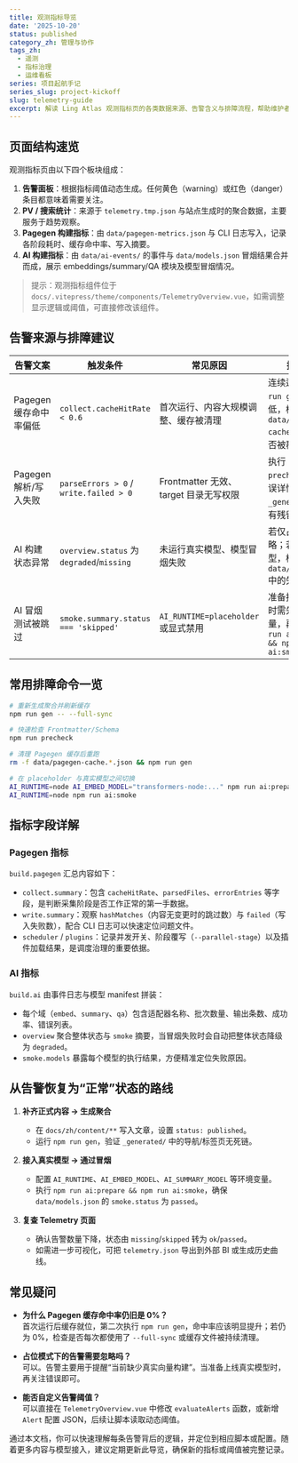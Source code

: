 ```yaml
---
title: 观测指标导览
date: '2025-10-20'
status: published
category_zh: 管理与协作
tags_zh:
  - 遥测
  - 指标治理
  - 运维看板
series: 项目起航手记
series_slug: project-kickoff
slug: telemetry-guide
excerpt: 解读 Ling Atlas 观测指标页的各类数据来源、告警含义与排障流程，帮助维护者快速判断个人向量化知识库的运行健康度。
---
```


## 页面结构速览

观测指标页由以下四个板块组成：

1. **告警面板**：根据指标阈值动态生成。任何黄色（warning）或红色（danger）条目都意味着需要关注。
2. **PV / 搜索统计**：来源于 `telemetry.tmp.json` 与站点生成时的聚合数据，主要服务于趋势观察。
3. **Pagegen 构建指标**：由 `data/pagegen-metrics.json` 与 CLI 日志写入，记录各阶段耗时、缓存命中率、写入摘要。
4. **AI 构建指标**：由 `data/ai-events/` 的事件与 `data/models.json` 冒烟结果合并而成，展示 embeddings/summary/QA 模块及模型冒烟情况。

> 提示：观测指标组件位于 `docs/.vitepress/theme/components/TelemetryOverview.vue`，如需调整显示逻辑或阈值，可直接修改该组件。

## 告警来源与排障建议

| 告警文案 | 触发条件 | 常见原因 | 排障建议 |
| --- | --- | --- | --- |
| Pagegen 缓存命中率偏低 | `collect.cacheHitRate < 0.6` | 首次运行、内容大规模调整、缓存被清理 | 连续运行两次 `npm run gen`；若仍过低，检查 `data/pagegen-cache.*.json` 是否被覆盖 |
| Pagegen 解析/写入失败 | `parseErrors > 0` / `write.failed > 0` | Frontmatter 无效、target 目录无写权限 | 执行 `npm run precheck` 查看错误详情；确认 `_generated/` 是否有残留锁定文件 |
| AI 构建状态异常 | `overview.status` 为 `degraded`/`missing` | 未运行真实模型、模型冒烟失败 | 若仅占位运行可忽略；若使用真实模型，检查 `data/models.json` 中的失败条目 |
| AI 冒烟测试被跳过 | `smoke.summary.status === 'skipped'` | `AI_RUNTIME=placeholder` 或显式禁用 | 准备接入真实模型时需先清理环境变量，再运行 `npm run ai:prepare && npm run ai:smoke` |

## 常用排障命令一览

```bash
# 重新生成聚合并刷新缓存
npm run gen -- --full-sync

# 快速检查 Frontmatter/Schema
npm run precheck

# 清理 Pagegen 缓存后重跑
rm -f data/pagegen-cache.*.json && npm run gen

# 在 placeholder 与真实模型之间切换
AI_RUNTIME=node AI_EMBED_MODEL="transformers-node:..." npm run ai:prepare
AI_RUNTIME=node npm run ai:smoke
```

## 指标字段详解

### Pagegen 指标

`build.pagegen` 汇总内容如下：
- `collect.summary`：包含 `cacheHitRate`、`parsedFiles`、`errorEntries` 等字段，是判断采集阶段是否工作正常的第一手数据。
- `write.summary`：观察 `hashMatches`（内容无变更时的跳过数）与 `failed`（写入失败数），配合 CLI 日志可以快速定位问题文件。
- `scheduler` / `plugins`：记录并发开关、阶段覆写（`--parallel-stage`）以及插件加载结果，是调度治理的重要依据。

### AI 指标

`build.ai` 由事件日志与模型 manifest 拼装：
- 每个域（`embed`、`summary`、`qa`）包含适配器名称、批次数量、输出条数、成功率、错误列表。
- `overview` 聚合整体状态与 `smoke` 摘要，当冒烟失败时会自动把整体状态降级为 `degraded`。
- `smoke.models` 暴露每个模型的执行结果，方便精准定位失败原因。

## 从告警恢复为“正常”状态的路线

1. **补齐正式内容 → 生成聚合**  
   - 在 `docs/zh/content/**` 写入文章，设置 `status: published`。  
   - 运行 `npm run gen`，验证 `_generated/` 中的导航/标签页无死链。

2. **接入真实模型 → 通过冒烟**  
   - 配置 `AI_RUNTIME`、`AI_EMBED_MODEL`、`AI_SUMMARY_MODEL` 等环境变量。  
   - 执行 `npm run ai:prepare && npm run ai:smoke`，确保 `data/models.json` 的 `smoke.status` 为 `passed`。

3. **复查 Telemetry 页面**  
   - 确认告警数量下降，状态由 `missing`/`skipped` 转为 `ok`/`passed`。  
   - 如需进一步可视化，可把 `telemetry.json` 导出到外部 BI 或生成历史曲线。

## 常见疑问

- **为什么 Pagegen 缓存命中率仍旧是 0%？**  
  首次运行后缓存就位，第二次执行 `npm run gen`，命中率应该明显提升；若仍为 0%，检查是否每次都使用了 `--full-sync` 或缓存文件被持续清理。

- **占位模式下的告警需要忽略吗？**  
  可以。告警主要用于提醒“当前缺少真实向量构建”。当准备上线真实模型时，再关注错误即可。

- **能否自定义告警阈值？**  
  可以直接在 `TelemetryOverview.vue` 中修改 `evaluateAlerts` 函数，或新增 `Alert` 配置 JSON，后续让脚本读取动态阈值。

通过本文档，你可以快速理解每条告警背后的逻辑，并定位到相应脚本或配置。随着更多内容与模型接入，建议定期更新此导览，确保新的指标或阈值被完整记录。
